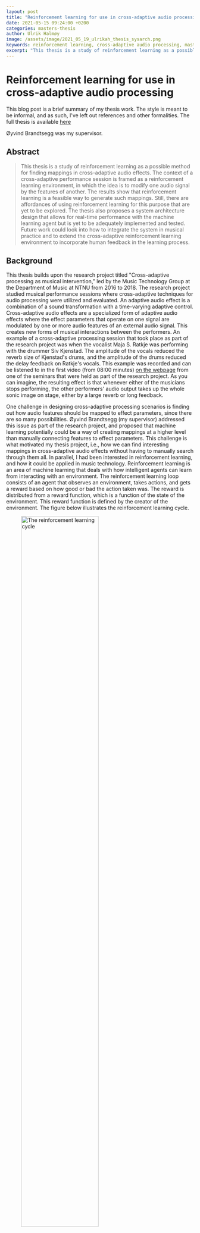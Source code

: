 ```yaml
---
layout: post
title: "Reinforcement learning for use in cross-adaptive audio processing"
date: 2021-05-15 09:24:00 +0200
categories: masters-thesis
author: Ulrik Halmøy
image: /assets/image/2021_05_19_ulrikah_thesis_sysarch.png
keywords: reinforcement learning, cross-adaptive audio processing, master's thesis
excerpt: "This thesis is a study of reinforcement learning as a possible method for finding mappings in cross-adaptive audio effects"
---
```


<!-- START OF BLOG POST -->

# Reinforcement learning for use in cross-adaptive audio processing

This blog post is a brief summary of my thesis work. The style is meant to be informal, and as such, I've left out references and other formalities. The full thesis is available [here](https://www.uio.no/english/studies/programmes/mct-master/blog/assets/document/2021_05_19_ulrikah_master_thesis.pdf)

Øyvind Brandtsegg was my supervisor.

## Abstract

> This thesis is a study of reinforcement learning as a possible method for finding mappings in cross-adaptive audio effects. The context of a cross-adaptive performance session is framed as a reinforcement learning environment, in which the idea is to modify one audio signal by the features of another. The results show that reinforcement learning is a feasible way to generate such mappings. Still, there are affordances of using reinforcement learning for this purpose that are yet to be explored. The thesis also proposes a system architecture design that allows for real-time performance with the machine learning agent but is yet to be adequately implemented and tested. Future work could look into how to integrate the system in musical practice and to extend the cross-adaptive reinforcement learning environment to incorporate human feedback in the learning process.

## Background

This thesis builds upon the research project titled "Cross-adaptive processing as musical intervention," led by the Music Technology Group at the Department of Music at NTNU from 2016 to 2018. The research project studied musical performance sessions where cross-adaptive techniques for audio processing were utilized and evaluated. An adaptive audio effect is a combination of a sound transformation with a time-varying adaptive control. Cross-adaptive audio effects are a specialized form of adaptive audio effects where the effect parameters that operate on one signal are modulated by one or more audio features of an external audio signal. This creates new forms of musical interactions between the performers. An example of a cross-adaptive processing session that took place as part of the research project was when the vocalist Maja S. Ratkje was performing with the drummer Siv Kjenstad. The amplitude of the vocals reduced the reverb size of Kjenstad's drums, and the amplitude of the drums reduced the delay feedback on Ratkje's vocals. This example was recorded and can be listened to in the first video (from 08:00 minutes) [on the webpage](http://crossadaptive.hf.ntnu.no/index.php/2017/11/05/crossadaptive-seminar-trondheim-november-2017/index.html) from one of the seminars that were held as part of the research project. As you can imagine, the resulting effect is that whenever either of the musicians stops performing, the other performers' audio output takes up the whole sonic image on stage, either by a large reverb or long feedback.

One challenge in designing cross-adaptive processing scenarios is finding out how audio features should be mapped to effect parameters, since there are so many possibilities. Øyvind Brandtsegg (my supervisor) addressed this issue as part of the research project, and proposed that machine learning potentially could be a way of creating mappings at a higher level than manually connecting features to effect parameters. This challenge is what motivated my thesis project, i.e., how we can find interesting mappings in cross-adaptive audio effects without having to manually search through them all. In parallel, I had been interested in reinforcement learning, and how it could be applied in music technology. Reinforcement learning is an area of machine learning that deals with how intelligent agents can learn from interacting with an environment. The reinforcement learning loop consists of an agent that observes an environment, takes actions, and gets a reward based on how good or bad the action taken was. The reward is distributed from a reward function, which is a function of the state of the environment. This reward function is defined by the creator of the environment. The figure below illustrates the reinforcement learning cycle.

<figure>
  <img src="/assets/image/2021_05_19_ulrikah_thesis_rl_cycle.png" alt="The reinforcement learning cycle" width="70%">
  <figcaption>The reinforcement learning cycle</figcaption>
</figure>

After some early discussions with my supervisor about what the objective for my thesis should be, we ended up with trying to use reinforcement learning to find interesting mappings in cross-adaptive audio effects. In essence, this meant that I had to develop a software that let a reinforcement learning agent learn mappings from the features of one audio signal to the effect parameters of another audio signal. Because the goal of cross-adaptive processing is to use it in a live music context, a secondary goal was to make the system useable in real-time scenarios with audio streams.

## Methods and implementation

The central part of the work in this thesis was to develop the reinforcement learning environment that was needed to bridge reinforcement learning and cross-adaptive processing. The reinforcement learning part was implemented in Python, and the digital signal processing was done in Csound. Some of the Csound code was reused from previous projects in the cross-adaptive research project, such as Øyvind Brandtsegg's [featexmod](https://github.com/Oeyvind/featexmod). The figure below illustrates the system architecture for training and live performance with the model, where the main difference is how the machine learning module communicates with the Csound rendering processes. The source code is available in [a GitHub repository](https://github.com/ulrikah/rave) for anyone who wants to have a look.

<figure>
  <img src="/assets/image/2021_05_19_ulrikah_thesis_sysarch.png" alt="System architecture showing the difference between live mode and training mode" width="70%">
  <figcaption>System architecture</figcaption>
</figure>

To be able to measure degrees of success in the project, a quantifiable objective was set: to process a source audio sample in such a way that it has the greatest possible similarity with the target audio sample. A sample of white noise was used as source, and the famous "Amen break" was used as target. The effect that was used to produce the results was a low-pass filter with additional distortion control. Even though that effect is quite versatile as a sound-shaping tool, it has obvious constraints as to how much it is capable of modifying a given sound, especially in terms of harmonic components.

The evaluation of the project consisted of evaluating results that the prototype produced according to several conditions, such as which features were used in the analysis during training, or the degree of randomness in the exploration of possible actions.

## Results

More background material would have to be provided to describe the various results produced in the thesis properly. The interested reader can look into the complete thesis linked to at the beginning of this post. However, some of the more notable results were how feature selection impacted the training of the machine learning model, and how the model generalized to new sounds.

### Source and target audio samples

The following samples were used as source and target.

**Source**: `noise.wav`

<div class="waveform" id="source"></div>

<br/>

**Target**: `amen_drum_break.wav`

<div class="waveform" id="target"></div>

<br/>

### Feature selection

**Features: `[RMS]`**

One model was trained only on the RMS values of the source and target sounds. The result sounds like this:

<div class="waveform" id="features-rms"></div>

<br/>

**Features: `[RMS, pitch, spectral centroid, spectral spread, spectral flatness, spectral flux]`**

Another model was trained with additional features. The resulting model did a lot better at representing the frequency content in the target audio sample than the prior model did.

<div class="waveform" id="features-all"></div>

<br/>

### Generalizability to new sounds

An unheard sample was used as source (instead of white noise) to test how a model trained on shaping white noise into the Amen break generalizes to new sounds.

**The new source**

<div class="waveform" id="arp_sequence"></div>

**The result**

<div class="waveform" id="all_arps_source"></div>

### Real-time

As mentioned in the abstract, designing a system that would work in live settings was a secondary goal of this project. For "live mode", the two audio streams were rendered in separate processes, communicating with the machine learning module over OSC. The overall system was built in a way that enabled sending and receiving audio features and effect parameter mappings over OSC, but I didn't find enough time to implement a proper way of synchronizing the streams. Thus, there is work that remains in synchronizing the OSC streams to be able to utilize the software in live performances.

The current implementation of live mode suffers from packets arriving at different times at the machine learning module, thus creating a sort of "jitter" in the parameter updates. The resulting output can be heard in the following audio sample (NB! this sample is very distorted, so it is advisable to reduce the volume before pressing play):

<div class="waveform" id="online"></div>

<br/>

## Conclusion and future work

This thesis investigated how a simplified version of a cross-adaptive performance scenario can be modeled as a reinforcement learning environment to create mappings in cross-adaptive audio effects. The contributions of this thesis are the research and development of an open-source system capable of creating mappings in cross-adaptive audio effects with techniques from reinforcement learning. Even though the implemented system should be considered a prototype, this thesis demonstrates that reinforcement learning is a viable technique for creating mappings in cross-adaptive audio effects. The crude implementation of asynchronous real-time inference shows that it should be feasible to use the system in real-time over OSC.

There is a lot left to be done in figuring out how the cross-adaptive environment best is brought into a performance and production context. This work would require systematic user testing. To further explore the affordances of reinforcement learning, the cross-adaptive reinforcement learning environment could be extended to incorporate human feedback in the learning process. Future work should also look into the generalizability of the results by combining other effects and feature extractors.

<!-- END OF BLOG POST -->

<style>

.btn {
  color: #fff;
  background-color: #2c3e50;
  border-color: #2c3e50;

  border: 1px solid transparent;
  padding: .375rem .75rem;
  font-size: 1rem;
  border-radius: .25rem;
  transition: color .15s ease-in-out,background-color .15s ease-in-out,border-color .15s ease-in-out,box-shadow .15s ease-in-out;
}

/* Darker background on mouse-over */
.btn:hover {
  background-color: RoyalBlue;

}

button:not(:disabled) {
  cursor: pointer;
}

code {
  color: #e83e8c;
  /* word-wrap: break-word; */
}

.waveform {
  display: flex;
  flex-direction: column;
  width: 90%;
  margin: auto;
}

</style>

<!-- external lib used to display waveforms -->
<!-- <script src="https://unpkg.com/wavesurfer.js"></script> -->
<script src="https://unpkg.com/wavesurfer.js@5.0.1/dist/wavesurfer.js"></script>

<script>

const audioSamples = [
    // source and target
    {
        path: "https://ulrikah.no/thesis/audio/noise_5s.wav",
        anchor: "source",
        color: "#ffa600",
        alert: false,
    },
    {
        path: "https://ulrikah.no/thesis/audio/amen_5s.wav",
        anchor: "target",
        color: "#328d78",
        alert: false,
    },
    // feature selection
    {
        path: "https://ulrikah.no/thesis/audio/rms_1000iters.wav",
        anchor: "features-rms",
        color: "#D93821",
        alert: false,
    },
    {
        path: "https://ulrikah.no/thesis/audio/all_1000iters.wav",
        anchor: "features-all",
        color: "#1869ca",
        alert: false,
    },
    // // real-time
    // {
    //     path: "https://ulrikah.no/thesis/audio/all_1000iters.wav",
    //     anchor: "offline",
    //     color: "blue",
    //     alert: false,
    // },
    {
        path: "https://ulrikah.no/thesis/audio/live_inference.wav",
        anchor: "online",
        color: "red",
        alert: true,
    },
    // generalizability
    {
        path: "https://ulrikah.no/thesis/audio/arp_sequence.wav",
        anchor: "arp_sequence",
        color: "#D57EBE",
        alert: false,
    },
    // {
    //     path: "https://ulrikah.no/thesis/audio/drum_beat_80s.wav",
    //     anchor: "drum_beat_80s",
    //     color: "#85584E",
    //     alert: false,
    // },
    // {
    //     path: "https://ulrikah.no/thesis/audio/all_1000iters_80s_target.wav",
    //     anchor: "all_80s_target",
    //     color: "#7F7F7F",
    //     alert: false,
    // },
    {
        path: "https://ulrikah.no/thesis/audio/all_1000iters_arps_source.wav",
        anchor: "all_arps_source",
        color: "#BDBC45",
        alert: false,
    },
    // {
    //     path: "https://ulrikah.no/thesis/audio/arps_80s.wav",
    //     anchor: "arp_80s",
    //     color: "#56BBCC",
    //     alert: false,
    // },
];

const addPlayText = (sample) => "Play" + (sample.alert ? "  ⚠️" : "");

audioSamples.forEach((sample) => {
    const id = sample.anchor;
    const waveformDiv = document.querySelector("#" + id);

    const playButton = document.createElement("button");
    playButton.id = "button-" + id;
    playButton.style.margin = "auto";
    playButton.classList = "btn btn-primary";
    playButton.innerText = "Play";

    const wavesurfer = WaveSurfer.create({
        container: "#" + id,
        mediaControls: true,
        height: 64,
        waveColor: sample.color,
    });
    wavesurfer.load(sample.path);
    wavesurfer.once("ready", () => {
        waveformDiv.appendChild(playButton);
        playButton.onclick = () => {
            wavesurfer.playPause();
            if (playButton.innerText.startsWith("Pause")) {
                playButton.innerText = "Play";
            } else if (playButton.innerText.startsWith("Play")) {
                playButton.innerText = "Pause";
            }
        };
    });
    wavesurfer.once("finish", () => {
        playButton.innerText = "Play";
    });
});

</script>
